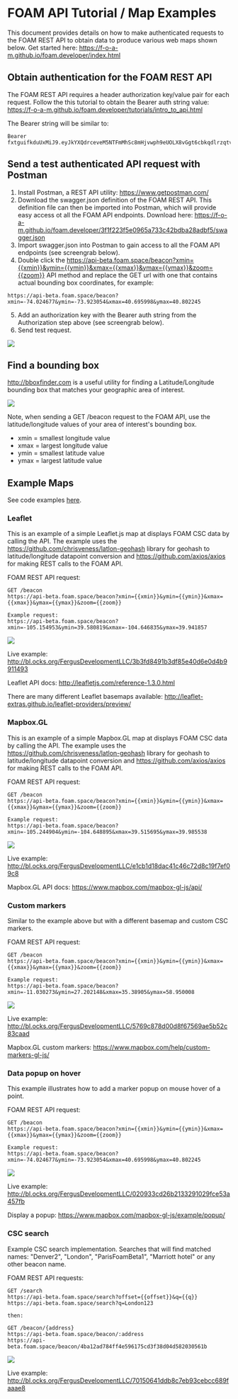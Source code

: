 # FOAM API Tutorial / Map Examples

This document provides details on how to make authenticated requests to the FOAM REST API to obtain data to produce various web maps shown below. Get started here:
https://f-o-a-m.github.io/foam.developer/index.html

## Obtain authentication for the FOAM REST API

The FOAM REST API requires a header authorization key/value pair for each request. Follow the this tutorial to obtain the Bearer auth string value: https://f-o-a-m.github.io/foam.developer/tutorials/intro_to_api.html

The Bearer string will be similar to:
```
Bearer fxtguifkduUxMiJ9.eyJkYXQdrceveM5NTFmMhSc8mHjvwph9eUOLX8vGgt6cbkqdlrzqtvw...
```
## Send a test authenticated API request with Postman

1. Install Postman, a REST API utility: https://www.getpostman.com/ 
2. Download the swagger.json definition of the FOAM REST API. This definition file can then be imported into Postman, which will provide easy access ot all the FOAM API endpoints. Download here: https://f-o-a-m.github.io/foam.developer/3f1f223f5e0965a733c42bdba28adbf5/swagger.json
3. Import swagger.json into Postman to gain access to all the FOAM API endpoints (see screengrab below).
4. Double click the https://api-beta.foam.space/beacon?xmin={{xmin}}&ymin={{ymin}}&xmax={{xmax}}&ymax={{ymax}}&zoom={{zoom}} API method and replace the GET url with one that contains actual bounding box coordinates, for example: 
```
https://api-beta.foam.space/beacon?xmin=-74.024677&ymin=-73.923054&xmax=40.695998&ymax=40.802245
```
5. Add an authorization key with the Bearer auth string from the Authorization step above (see screengrab below).
6. Send test request.

![](https://i.imgur.com/w3E0UoA.gif)

## Find a bounding box

http://bboxfinder.com is a useful utility for finding a Latitude/Longitude bounding box that matches your geographic area of interest. 

![](http://storage5.static.itmages.com/i/18/0323/h_1521817819_9414564_3c23fc1852.png)

Note, when sending a GET /beacon request to the FOAM API, use the latitude/longitude values of your area of interest's bounding box.
* xmin = smallest longitude value
* xmax = largest longitude value
* ymin = smallest latitude value
* ymax = largest latitude value

## Example Maps

See code examples [here](https://github.com/FergusDevelopmentLLC/foam-api-examples/tree/master/examples).

### Leaflet

This is an example of a simple Leaflet.js map at displays FOAM CSC data by calling the API. The example uses the https://github.com/chrisveness/latlon-geohash library for geohash to latitude/longitude datapoint conversion and https://github.com/axios/axios for making REST calls to the FOAM API.

FOAM REST API request:
```
GET /beacon
https://api-beta.foam.space/beacon?xmin={{xmin}}&ymin={{ymin}}&xmax={{xmax}}&ymax={{ymax}}&zoom={{zoom}}

Example request:
https://api-beta.foam.space/beacon?xmin=-105.154953&ymin=39.580819&xmax=-104.646835&ymax=39.941857
```

![](http://storage3.static.itmages.com/i/18/0322/h_1521738128_2846268_36122b1f75.png)

Live example: http://bl.ocks.org/FergusDevelopmentLLC/3b3fd8491b3df85e40d6e0d4b9911493

Leaflet API docs: http://leafletjs.com/reference-1.3.0.html

There are many different Leaflet basemaps available: http://leaflet-extras.github.io/leaflet-providers/preview/

### Mapbox.GL

This is an example of a simple Mapbox.GL map at displays FOAM CSC data by calling the API. The example uses the https://github.com/chrisveness/latlon-geohash library for geohash to latitude/longitude datapoint conversion and https://github.com/axios/axios for making REST calls to the FOAM API.

FOAM REST API request:
```
GET /beacon
https://api-beta.foam.space/beacon?xmin={{xmin}}&ymin={{ymin}}&xmax={{xmax}}&ymax={{ymax}}&zoom={{zoom}}

Example request:
https://api-beta.foam.space/beacon?xmin=-105.244904&ymin=-104.648895&xmax=39.515695&ymax=39.985538
```

![](http://storage7.static.itmages.com/i/18/0322/h_1521738283_6444740_02c3e5b2d8.png)

Live example: http://bl.ocks.org/FergusDevelopmentLLC/e1cb1d18dac41c46c72d8c19f7ef09c8

Mapbox.GL API docs: https://www.mapbox.com/mapbox-gl-js/api/

### Custom markers

Similar to the example above but with a different basemap and custom CSC markers.

FOAM REST API request:
```
GET /beacon
https://api-beta.foam.space/beacon?xmin={{xmin}}&ymin={{ymin}}&xmax={{xmax}}&ymax={{ymax}}&zoom={{zoom}}

Example request:
https://api-beta.foam.space/beacon?xmin=-11.030273&ymin=27.202148&xmax=35.38905&ymax=58.950008
```

![](http://storage8.static.itmages.com/i/18/0322/h_1521738397_6180381_d2d1d3856e.png)

Live example: http://bl.ocks.org/FergusDevelopmentLLC/5769c878d00d8f67569ae5b52c83caad

Mapbox.GL custom markers: https://www.mapbox.com/help/custom-markers-gl-js/

### Data popup on hover

This example illustrates how to add a marker popup on mouse hover of a point.

FOAM REST API request:
```
GET /beacon
https://api-beta.foam.space/beacon?xmin={{xmin}}&ymin={{ymin}}&xmax={{xmax}}&ymax={{ymax}}&zoom={{zoom}}

Example request:
https://api-beta.foam.space/beacon?xmin=-74.024677&ymin=-73.923054&xmax=40.695998&ymax=40.802245
```

![](http://storage6.static.itmages.com/i/18/0322/h_1521738706_3252718_a826d36491.png)

Live example: http://bl.ocks.org/FergusDevelopmentLLC/020933cd26b2133291029fce53a457fb

Display a popup: https://www.mapbox.com/mapbox-gl-js/example/popup/

### CSC search

Example CSC search implementation. Searches that will find matched names: "Denver2", "London", "ParisFoamBeta1", "Marriott hotel" or any other beacon name.

FOAM REST API requests:
```
GET /search
https://api-beta.foam.space/search?offset={{offset}}&q={{q}}
https://api-beta.foam.space/search?q=London123

then:

GET /beacon/{address}
https://api-beta.foam.space/beacon/:address
https://api-beta.foam.space/beacon/4ba12ad784ff4e596175cd3f38d04d582030561b

```
![](https://i.imgur.com/hqGX8qx.gif)

Live example: http://bl.ocks.org/FergusDevelopmentLLC/70150641ddb8c7eb93cebcc689faaae8